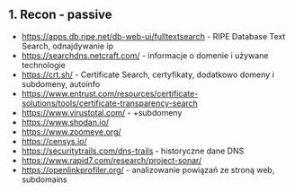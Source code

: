 ## 1. Recon - passive
- https://apps.db.ripe.net/db-web-ui/fulltextsearch - RIPE Database Text Search, odnajdywanie ip
- https://searchdns.netcraft.com/ - informacje o domenie i używane technologie
- https://crt.sh/ - Certificate Search, certyfikaty, dodatkowo domeny i subdomeny, autoinfo
- https://www.entrust.com/resources/certificate-solutions/tools/certificate-transparency-search
- https://www.virustotal.com/ - +subdomeny
- https://www.shodan.io/
- https://www.zoomeye.org/
- https://censys.io/
- https://securitytrails.com/dns-trails - historyczne dane DNS
- https://www.rapid7.com/research/project-sonar/
- https://openlinkprofiler.org/ - analizowanie powiązań ze stroną web, subdomains


